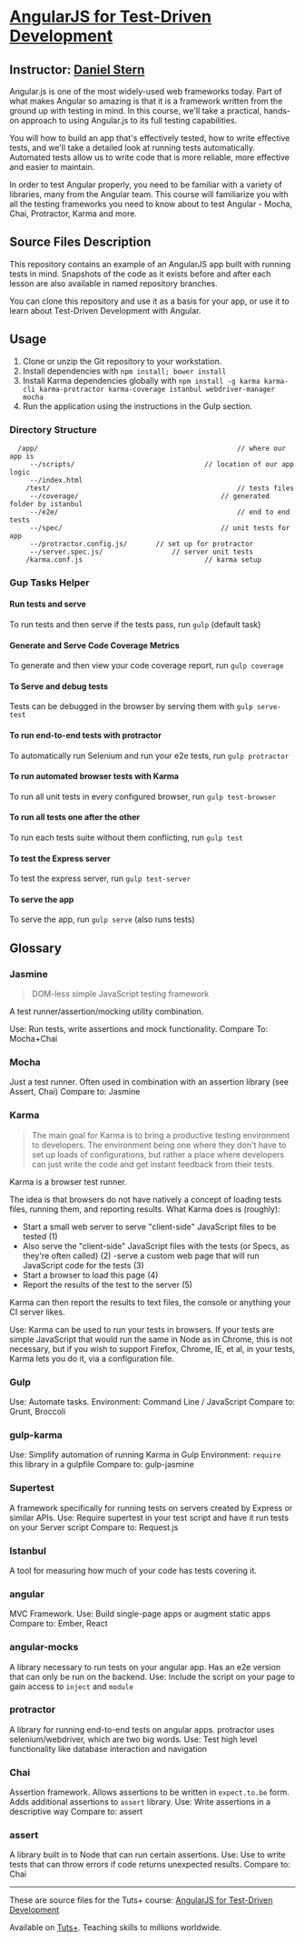 # [AngularJS for Test-Driven Development][published url]
## Instructor: [Daniel Stern][instructor url]


Angular.js is one of the most widely-used web frameworks today. Part of what makes Angular so amazing is that it is a framework written from the ground up with testing in mind. In this course, we'll take a practical, hands-on approach to using Angular.js to its full testing capabilities.

You will how to build an app that's effectively tested, how to write effective tests, and we'll take a detailed look at running tests automatically. Automated tests allow us to write code that is more reliable, more effective and easier to maintain.

In order to test Angular properly, you need to be familiar with a variety of libraries, many from the Angular team. This course will familiarize you with all the testing frameworks you need to know about to test Angular - Mocha, Chai, Protractor, Karma and more.

## Source Files Description

This repository contains an example of an AngularJS app built with running tests in mind. Snapshots of the code as it exists before and after each lesson are also available in named repository branches.

You can clone this repository and use it as a basis for your app, or use it to learn about Test-Driven Development with Angular.

## Usage

1. Clone or unzip the Git repository to your workstation.
2. Install dependencies with `npm install; bower install`
3. Install Karma dependencies globally with `npm install -g karma karma-cli karma-protractor karma-coverage istanbul webdriver-manager mocha`
4. Run the application using the instructions in the Gulp section.

### Directory Structure

```
  /app/ 												// where our app is
	 --/scripts/  								// location of our app logic
	 --/index.html
 	/test/ 												// tests files
	 --/coverage/									// generated folder by istanbul
	 --/e2e/ 											// end to end tests
	 --/spec/ 										// unit tests for app
	 --/protractor.config.js/  		// set up for protractor
	 --/server.spec.js/   				// server unit tests
	/karma.conf.js								// karma setup
```

### Gup Tasks Helper
#### Run tests and serve
To run tests and then serve if the tests pass, run `gulp` (default task)

#### Generate and Serve Code Coverage Metrics
To generate and then view your code coverage report, run `gulp coverage`

#### To Serve and debug tests
Tests can be debugged in the browser by serving them with `gulp serve-test`

#### To run end-to-end tests with protractor
To automatically run Selenium and run your e2e tests, run `gulp protractor`

#### To run automated browser tests with Karma
To run all unit tests in every configured browser, run `gulp test-browser`

#### To run all tests one after the other
To run each tests suite without them conflicting, run `gulp test`

#### To test the Express server
To test the express server, run `gulp test-server`

#### To serve the app
To serve the app, run `gulp serve` (also runs tests)


## Glossary

### Jasmine
> DOM-less simple JavaScript testing framework

A test runner/assertion/mocking utility combination.

Use: Run tests, write assertions and mock functionality.
Compare To: Mocha+Chai

### Mocha
Just a test runner. Often used in combination with an assertion library (see Assert, Chai)
Compare to: Jasmine

### Karma
> The main goal for Karma is to bring a productive testing environment to developers. The environment being one where they don't have to set up loads of configurations, but rather a place where developers can just write the code and get instant feedback from their tests.

Karma is a browser test runner.

The idea is that browsers do not have natively a concept of loading tests files, running them, and reporting results. What Karma does is (roughly):

- Start a small web server to serve "client-side" JavaScript files to be tested (1)
- Also serve the "client-side" JavaScript files with the tests (or Specs, as they're often called) (2)
 -serve a custom web page that will run JavaScript code for the tests (3)
- Start a browser to load this page (4)
- Report the results of the test to the server (5)

Karma can then report the results to text files, the console or anything your CI server likes.

Use: Karma can be used to run your tests in browsers. If your tests are simple JavaScript that would run the same in Node as in Chrome, this is not necessary, but if you wish to support Firefox, Chrome, IE, et al, in your tests, Karma lets you do it, via a configuration file.

### Gulp
Use: Automate tasks.
Environment: Command Line / JavaScript
Compare to: Grunt, Broccoli

### gulp-karma
Use: Simplify automation of running Karma in Gulp
Environment: `require` this library in a gulpfile
Compare to: gulp-jasmine

### Supertest
A framework specifically for running tests on servers created by Express or similar APIs.
Use: Require supertest in your test script and have it run tests on your Server script
Compare to: Request.js

### Istanbul
A tool for measuring how much of your code has tests covering it.


### angular
MVC Framework.
Use: Build single-page apps or augment static apps
Compare to: Ember, React

### angular-mocks
A library necessary to run tests on your angular app. Has an e2e version that can only be run on the backend.
Use: Include the script on your page to gain access to `inject` and `module`

### protractor
A library for running end-to-end tests on angular apps. protractor uses selenium/webdriver, which are two big words.
Use: Test high level functionality like database interaction and navigation

### Chai
Assertion framework. Allows assertions to be written in `expect.to.be` form. Adds additional assertions to `assert` library.
Use: Write assertions in a descriptive way
Compare to: assert

### assert
A library built in to Node that can run certain assertions.
Use: Use to write tests that can throw errors if code returns unexpected results.
Compare to: Chai

------

These are source files for the Tuts+ course: [AngularJS for Test-Driven Development][published url]

Available on [Tuts+](https://tutsplus.com). Teaching skills to millions worldwide.

[published url]: https://code.tutsplus.com/courses/angularjs-for-test-driven-development
[instructor url]: https://tutsplus.com/authors/daniel-stern
